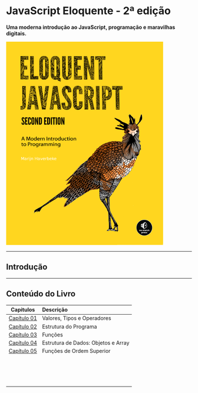 # JavaScript Eloquente - 2ª edição

**Uma moderna introdução ao JavaScript, programação e maravilhas digitais.**

![JavaScript Eloquente](./.github/eloq-js.png)

---

## Introdução

---

## Conteúdo do Livro

|        Capitulos        | Descrição                           |
| :---------------------: | :---------------------------------- |
| [Capítulo 01](./cap01/) | Valores, Tipos e Operadores         |
| [Capítulo 02](./cap02/) | Estrutura do Programa               |
| [Capítulo 03](/cap03/)  | Funções                             |
| [Capítulo 04](./cap04/) | Estrutura de Dados: Objetos e Array |
| [Capítulo 05](./cap05/) | Funções de Ordem Superior           |
|                         |                                     |
|                         |                                     |
|                         |                                     |
|                         |                                     |
|                         |                                     |
|                         |                                     |
|                         |                                     |
|                         |                                     |
|                         |                                     |
|                         |                                     |
|                         |                                     |
|                         |                                     |
|                         |                                     |
|                         |                                     |
|                         |                                     |
|                         |                                     |
